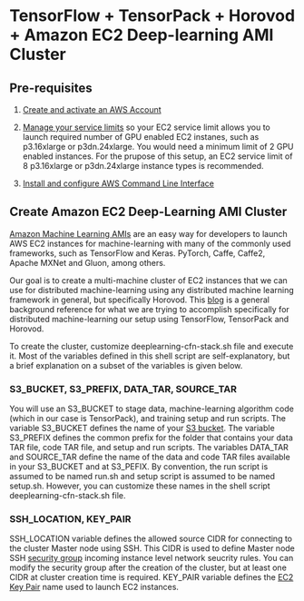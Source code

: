 # TensorFlow + TensorPack + Horovod + Amazon EC2 Deep-learning AMI Cluster

## Pre-requisites
1. [Create and activate an AWS Account](https://aws.amazon.com/premiumsupport/knowledge-center/create-and-activate-aws-account/)

2. [Manage your service limits](https://aws.amazon.com/premiumsupport/knowledge-center/manage-service-limits/) so your EC2 service limit allows you to launch required number of GPU enabled EC2 instanes, such as p3.16xlarge or p3dn.24xlarge. You would need a minimum limit of 2 GPU enabled instances. For the prupose of this setup, an EC2 service limit of 8 p3.16xlarge or p3dn.24xlarge instance types is recommended.

3. [Install and configure AWS Command Line Interface](https://docs.aws.amazon.com/cli/latest/userguide/cli-chap-welcome.html)

## Create Amazon EC2 Deep-Learning AMI Cluster

[Amazon Machine Learning AMIs](https://aws.amazon.com/machine-learning/amis/) are an easy way for developers to launch AWS EC2 instances for machine-learning with many of the commonly used frameworks, such as TensorFlow and Keras. PyTorch, Caffe, Caffe2, Apache MXNet and Gluon, among others.

Our goal is to create a multi-machine cluster of EC2 instances that we can use for distributed machine-learning using any distributed machine learning framework in general, but specifically Horovod. This [blog](https://aws.amazon.com/blogs/machine-learning/scalable-multi-node-deep-learning-training-using-gpus-in-the-aws-cloud/) is a general background reference for what we are trying to accomplish specifically for distributed machine-learning our setup using TensorFlow, TensorPack and Horovod.

To create the cluster, customize deeplearning-cfn-stack.sh file and execute it. Most of the variables defined in this shell script are self-explanatory, but a brief explanation on a subset of the variables is given below. 

### S3_BUCKET, S3_PREFIX, DATA_TAR, SOURCE_TAR

You will use an S3_BUCKET to stage data, machine-learning algorithm code (which in our case is TensorPack), and training setup and run scripts. The variable S3_BUCKET defines the name of your [S3 bucket](https://docs.aws.amazon.com/AmazonS3/latest/dev/UsingBucket.html). The variable S3_PREFIX defines the common prefix for the folder that contains your data TAR file, code TAR file, and setup and run scripts. The variables DATA_TAR and SOURCE_TAR define the name of the data and code TAR files available in your S3_BUCKET and at S3_PEFIX. By convention, the run script is assumed to be named run.sh and setup script is assumed to be named setup.sh. However, you can customize these names in the shell script deeplearning-cfn-stack.sh file.

### SSH_LOCATION, KEY_PAIR

SSH_LOCATION variable defines the allowed source CIDR for connecting to the cluster Master node using SSH. This CIDR is used to define Master node SSH [security group](https://docs.aws.amazon.com/AWSEC2/latest/UserGuide/using-network-security.html) incoming instance level network seucrity rules. You can modify the security group after the creation of the cluster, but at least one CIDR at cluster creation time is required. KEY_PAIR variable defines the [EC2 Key Pair](https://docs.aws.amazon.com/AWSEC2/latest/UserGuide/ec2-key-pairs.html) name used to launch EC2 instances.

